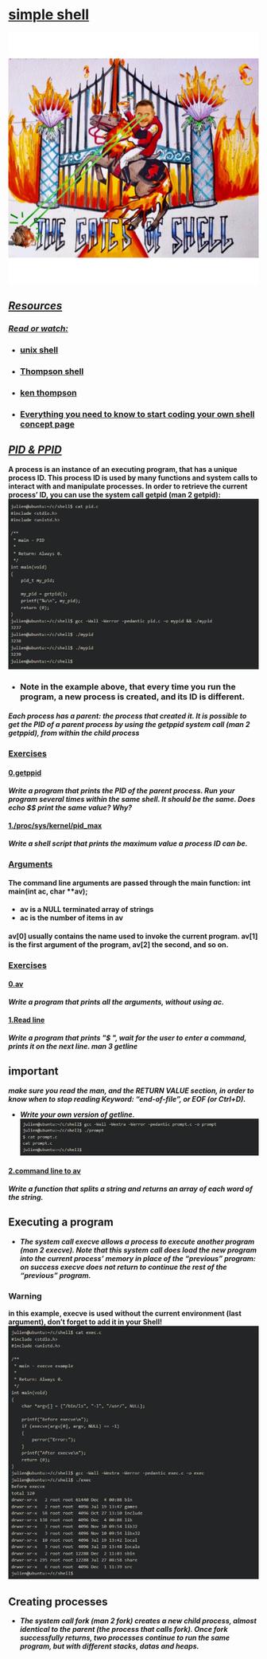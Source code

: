 # <ins>simple shell</ins></span>
![img.png](img.png)
## <ins>*Resources*
### <ins>*_Read or watch:_*
* ### [unix shell](https://intranet.alxswe.com/rltoken/f0YU9TAhniMXWlSXtb64Yw)
* ### [Thompson shell](https://intranet.alxswe.com/rltoken/7LJOp2qP7qHUcsOK2-F3qA)
* ### [ken thompson](https://intranet.alxswe.com/rltoken/wTSu31ZP1f7fFTJFgRQC7w)
* ### [Everything you need to know to start coding your own shell concept page](https://intranet.alxswe.com/concepts/64)
## <ins>*_PID & PPID_*
**A process is an instance of an executing program, that has a unique process ID. This process ID is used by many functions and system calls to interact with and manipulate processes. In order to retrieve the current process’ ID, you can use the system call getpid (man 2 getpid):**
![img_1.png](img_1.png)
* ###  **Note in the example above, that every time you run the program, a new process is created, and its ID is different.**
##### *Each process has a parent: the process that created it. It is possible to get the PID of a parent process by using the getppid system call (man 2 getppid), from within the child process*
### <ins>Exercises
#### <ins>0.getppid
**_Write a program that prints the PID of the parent process. Run your program several times within the same shell. It should be the same. Does echo $$ print the same value? Why?_**
#### <ins>1./proc/sys/kernel/pid_max
**_Write a shell script that prints the maximum value a process ID can be._**
### <ins>Arguments
#### The command line arguments are passed through the main function: int main(int ac, char **av);
* **av is a NULL terminated array of strings**
* **ac is the number of items in av**
#### av[0] usually contains the name used to invoke the current program. av[1] is the first argument of the program, av[2] the second, and so on.
### <ins>Exercises
#### <ins>0.av
**_Write a program that prints all the arguments, without using ac._**
#### <ins>1.Read line
**_Write a program that prints "$ ", wait for the user to enter a command, prints it on the next line. man 3 getline_**
## important
**_make sure you read the man, and the RETURN VALUE section, in order to know when to stop reading Keyword: “end-of-file”, or EOF (or Ctrl+D)._**
* ***Write your own version of getline.***
![img_2.png](img_2.png)
#### <ins>2.command line to av
**_Write a function that splits a string and returns an array of each word of the string._**
## Executing a program
* **_The system call execve allows a process to execute another program (man 2 execve). Note that this system call does load the new program into the current process’ memory in place of the “previous” program: on success execve does not return to continue the rest of the “previous” program._**

### Warning
**in this example, execve is used without the current environment (last argument), don’t forget to add it in your Shell!**
![img_3.png](img_3.png)
## Creating processes
* **_The system call fork (man 2 fork) creates a new child process, almost identical to the parent (the process that calls fork). Once fork successfully returns, two processes continue to run the same program, but with different stacks, datas and heaps._**

